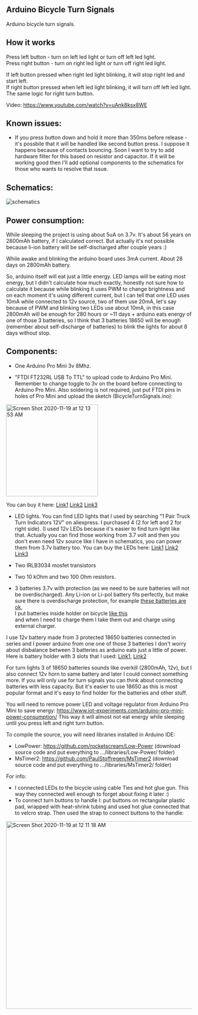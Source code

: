 Arduino Bicycle Turn Signals
-------------------------

Arduino bicycle turn signals.

How it works
-------------------------

Press left button - turn on left led light or turn off left led light.  
Press right button - turn on right led light or turn off right led light.  

If left button pressed when right led light blinking, it will stop right led and start left.  
If right button pressed when left led light blinking, it will turn off left led light.
The same logic for right turn button.

Video: https://www.youtube.com/watch?v=uAnk8ksx8WE


Known issues:
-------------------------

- If you press button down and hold it more than 350ms before release - it's possbile that it will be handled like second button press. I suppose it happens because of contacts bouncing. Soon I want to try to add hardware filter for this based on resistor and capacitor. If it will be working good then I'll add optional components to the schematics for those who wants to resolve that issue.

Schematics:
-------------------------

![schematics](https://user-images.githubusercontent.com/109203/100537482-964d6780-325b-11eb-8eef-fff4113dacc4.jpg)


Power consumption:
-------------------------

While sleeping the project is using about 5uA on 3.7v. It's about 56 years on 2800mAh battery, if I calculated correct. But actually it's not possible because li-ion battery will be self-discharged after couple years :)

While awake and blinking the arduino board uses 3mA current. About 28 days on 2800mAh battery.  

So, arduino itself will eat just a little energy. LED lamps will be eating most energy, but I didn't calculate how much exactly, honestly not sure how to calculate it because while blinking it uses PWM to change brightness and on each moment it's using different current, but I can tell that one LED uses 10mA while connected to 12v source, two of them use 20mA, let's say because of PWM and blinking two LEDs use about 10mA, in this case 2800mAh will be enough for 280 hours or ~11 days + arduino eats energy of one of those 3 batteries, so I think that 3 batteries 18650 will be enough (remember about self-discharge of batteries) to blink the lights for about 8 days without stop. 

Components:
-------------------------

- One Arduino Pro Mini 3v 8Mhz.

- "FTDI FT232RL USB To TTL" to upload code to Arduino Pro Mini. Remember to change toggle to 3v on the board before connecting to Arduino Pro Mini. 
Also soldering is not required, just put FTDI pins in holes of Pro Mini and upload the sketch (BicycleTurnSignals.ino):
<img width="249" alt="Screen Shot 2020-11-19 at 12 13 53 AM" src="https://user-images.githubusercontent.com/109203/99563707-1e31a700-29fc-11eb-87d0-2210430bb450.png">


You can buy it here:
    [Link1](https://www.aliexpress.com/item/1005001636675031.html?spm=a2g0o.productlist.0.0.382162fcwDbMcN&algo_pvid=bcbd6b5a-d8f4-4580-876b-6e6965fb7b67&algo_expid=bcbd6b5a-d8f4-4580-876b-6e6965fb7b67-1&btsid=0bb0623416050047155106819ed6a9&ws_ab_test=searchweb0_0,searchweb201602_,searchweb201603_)
    [Link2](https://www.aliexpress.com/item/32831177985.html?spm=a2g0o.productlist.0.0.382162fcwDbMcN&algo_pvid=bcbd6b5a-d8f4-4580-876b-6e6965fb7b67&algo_expid=bcbd6b5a-d8f4-4580-876b-6e6965fb7b67-5&btsid=0bb0623416050047155106819ed6a9&ws_ab_test=searchweb0_0,searchweb201602_,searchweb201603_)
    [Link3](https://www.aliexpress.com/item/4000308024512.html?spm=a2g0o.productlist.0.0.382162fcwDbMcN&algo_pvid=bcbd6b5a-d8f4-4580-876b-6e6965fb7b67&algo_expid=bcbd6b5a-d8f4-4580-876b-6e6965fb7b67-12&btsid=0bb0623416050047155106819ed6a9&ws_ab_test=searchweb0_0,searchweb201602_,searchweb201603_)
    
- LED lights. You can find LED lights that I used  by searching "1 Pair Truck Turn Indicators 12V" on aliexpress. I purchased 4 (2 for left and 2 for right side). 
(I used 12v LEDs because it's easier to find turn light like that. Actually you can find those working from 3.7 volt and then you don't even need 12v source like I have in schematics, you can power them from 3.7v battery too. 
You can buy the LEDs here:
    [Link1](https://www.aliexpress.com/item/4001028388076.html?spm=a2g0o.productlist.0.0.43454413XVxNj7&algo_pvid=8d6f320f-5e61-49a0-a128-c69a9eb959eb&algo_expid=8d6f320f-5e61-49a0-a128-c69a9eb959eb-2&btsid=0bb0623316050048266315715eb994&ws_ab_test=searchweb0_0,searchweb201602_,searchweb201603_)
    [Link2](https://www.aliexpress.com/item/32800524061.html?spm=a2g0o.productlist.0.0.43454413XVxNj7&algo_pvid=8d6f320f-5e61-49a0-a128-c69a9eb959eb&algo_expid=8d6f320f-5e61-49a0-a128-c69a9eb959eb-6&btsid=0bb0623316050048266315715eb994&ws_ab_test=searchweb0_0,searchweb201602_,searchweb201603_)
    [Link3](https://www.aliexpress.com/item/32799049355.html?spm=a2g0o.productlist.0.0.43454413XVxNj7&algo_pvid=8d6f320f-5e61-49a0-a128-c69a9eb959eb&algo_expid=8d6f320f-5e61-49a0-a128-c69a9eb959eb-7&btsid=0bb0623316050048266315715eb994&ws_ab_test=searchweb0_0,searchweb201602_,searchweb201603_)

- Two IRLB3034 mosfet transistors
- Two 10 kOhm and two 100 Ohm resistors.
- 3 batteries 3.7v with protection (as we need to be sure batteries will not be overdischarged). Any Li-ion or Li-pol battery fits perfectly, but make sure there is overdischarge protection, for example [these batteries are ok](https://www.aliexpress.com/item/32848096612.html?spm=a2g0o.productlist.0.0.605a7ddfCeC9Vi&algo_pvid=d45e67fb-7d36-4111-bcbd-4c9b9e63c3d7&algo_expid=d45e67fb-7d36-4111-bcbd-4c9b9e63c3d7-0&btsid=0b0a555616050870679444122e0161&ws_ab_test=searchweb0_0,searchweb201602_,searchweb201603_),  
I put batteries inside holder on bicycle [like this](https://www.aliexpress.com/item/4000859859685.html?spm=a2g0o.productlist.0.0.58b53707JqadDe&algo_pvid=af3bb6cd-739b-4ee4-adf4-5221dc8fb32c&algo_expid=af3bb6cd-739b-4ee4-adf4-5221dc8fb32c-0&btsid=0b0a555e16050871046346208ea516&ws_ab_test=searchweb0_0,searchweb201602_,searchweb201603_)  
and when I need to charge them I take them out and charge using external charger.

I use 12v battery made from 3 protected 18650 batteries connected in series and I power arduino from one one of those 3 batteries
I don't worry about disbalance between 3 batteries as arduino eats just a little of power. 
Here is battery holder with 3 slots that I used:
[Link1](https://a.aliexpress.com/_9hQcJa), [Link2](https://a.aliexpress.com/_9fn2xK)

For turn lights 3 of 18650 batteries sounds like overkill (2800mAh, 12v), but I also connect 12v horn to same battery and later I could connect something more. If you will only use for turn signals you can think about connecting batteries with less capacity. But it's easier to use 18650 as this is most popular format and it's easy to find holder for the batteries and other stuff.

You will need to remove power LED and voltage regulator from Arduino Pro Mini to save energy:
https://www.iot-experiments.com/arduino-pro-mini-power-consumption/
This way it will almost not eat energy while sleeping until you press left and right turn button.


To compile the source, you will need libraries installed in Arduino IDE: 
- LowPower: https://github.com/rocketscream/Low-Power (download source code and put everything to .../libraries/Low-Power/ folder)
- MsTimer2: https://github.com/PaulStoffregen/MsTimer2 (download source code and put everything to .../libraries/MsTimer2/ folder)


For info: 
- I connected LEDs to the bicycle using cable Ties and hot glue gun. This way they connected well enough to forget about fixing it later :)
- To connect turn buttons to handle I: put buttons on rectangular plastic pad, wrapped with heat-shrink tubing and used hot glue connected that to velcro strap. Then used the strap to connect buttons to the handle:

<img width="508" alt="Screen Shot 2020-11-19 at 12 11 18 AM" src="https://user-images.githubusercontent.com/109203/99563376-c5faa500-29fb-11eb-8e94-4ad6ca733fb5.png">

